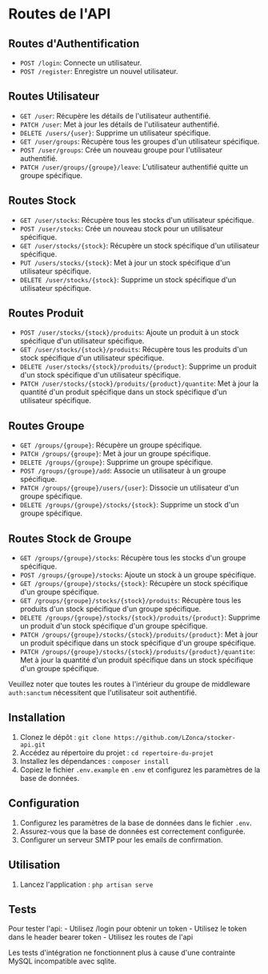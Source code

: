 # Routes de l'API

## Routes d'Authentification

- `POST /login`: Connecte un utilisateur.
- `POST /register`: Enregistre un nouvel utilisateur.

## Routes Utilisateur

- `GET /user`: Récupère les détails de l'utilisateur authentifié.
- `PATCH /user`: Met à jour les détails de l'utilisateur authentifié.
- `DELETE /users/{user}`: Supprime un utilisateur spécifique.
- `GET /user/groups`: Récupère tous les groupes d'un utilisateur spécifique.
- `POST /user/groups`: Crée un nouveau groupe pour l'utilisateur authentifié.
- `PATCH /user/groups/{groupe}/leave`: L'utilisateur authentifié quitte un groupe spécifique.

## Routes Stock

- `GET /user/stocks`: Récupère tous les stocks d'un utilisateur spécifique.
- `POST /user/stocks`: Crée un nouveau stock pour un utilisateur spécifique.
- `GET /user/stocks/{stock}`: Récupère un stock spécifique d'un utilisateur spécifique.
- `PUT /users/stocks/{stock}`: Met à jour un stock spécifique d'un utilisateur spécifique.
- `DELETE /user/stocks/{stock}`: Supprime un stock spécifique d'un utilisateur spécifique.

## Routes Produit

- `POST /user/stocks/{stock}/produits`: Ajoute un produit à un stock spécifique d'un utilisateur spécifique.
- `GET /user/stocks/{stock}/produits`: Récupère tous les produits d'un stock spécifique d'un utilisateur spécifique.
- `DELETE /user/stocks/{stock}/produits/{product}`: Supprime un produit d'un stock spécifique d'un utilisateur spécifique.
- `PATCH /user/stocks/{stock}/produits/{product}/quantite`: Met à jour la quantité d'un produit spécifique dans un stock spécifique d'un utilisateur spécifique.

## Routes Groupe

- `GET /groups/{groupe}`: Récupère un groupe spécifique.
- `PATCH /groups/{groupe}`: Met à jour un groupe spécifique.
- `DELETE /groups/{groupe}`: Supprime un groupe spécifique.
- `POST /groups/{groupe}/add`: Associe un utilisateur à un groupe spécifique.
- `PATCH /groups/{groupe}/users/{user}`: Dissocie un utilisateur d'un groupe spécifique.
- `DELETE /groups/{groupe}/stocks/{stock}`: Supprime un stock d'un groupe spécifique.

## Routes Stock de Groupe

- `GET /groups/{groupe}/stocks`: Récupère tous les stocks d'un groupe spécifique.
- `POST /groups/{groupe}/stocks`: Ajoute un stock à un groupe spécifique.
- `GET /groups/{groupe}/stocks/{stock}`: Récupère un stock spécifique d'un groupe spécifique.
- `GET /groups/{groupe}/stocks/{stock}/produits`: Récupère tous les produits d'un stock spécifique d'un groupe spécifique.
- `DELETE /groups/{groupe}/stocks/{stock}/produits/{product}`: Supprime un produit d'un stock spécifique d'un groupe spécifique.
- `PATCH /groups/{groupe}/stocks/{stock}/produits/{product}`: Met à jour un produit spécifique dans un stock spécifique d'un groupe spécifique.
- `PATCH /groups/{groupe}/stocks/{stock}/produits/{product}/quantite`: Met à jour la quantité d'un produit spécifique dans un stock spécifique d'un groupe spécifique.

Veuillez noter que toutes les routes à l'intérieur du groupe de middleware `auth:sanctum` nécessitent que l'utilisateur soit authentifié.

## Installation

1. Clonez le dépôt : `git clone https://github.com/LZonca/stocker-api.git`
2. Accédez au répertoire du projet : `cd repertoire-du-projet`
3. Installez les dépendances : `composer install`
4. Copiez le fichier `.env.example` en `.env` et configurez les paramètres de la base de données.

## Configuration

1. Configurez les paramètres de la base de données dans le fichier `.env`.
2. Assurez-vous que la base de données est correctement configurée.
3. Configurer un serveur SMTP pour les emails de confirmation.

## Utilisation

1. Lancez l'application : `php artisan serve`

## Tests

Pour tester l'api:
    - Utilisez /login pour obtenir un token
    - Utilisez le token dans le header bearer token
    - Utilisez les routes de l'api

Les tests d'intégration ne fonctionnent plus à cause d'une contrainte MySQL incompatible avec sqlite.
